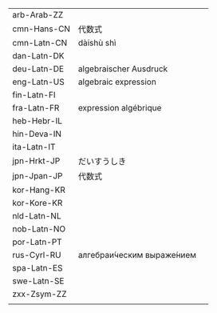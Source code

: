 | | | |
|-|-|-|
| arb-Arab-ZZ |  |  |
| cmn-Hans-CN | 代数式 |  |
| cmn-Latn-CN | dàishù shì |  |
| dan-Latn-DK |  |  |
| deu-Latn-DE | algebraischer Ausdruck |  |
| eng-Latn-US | algebraic expression |  |
| fin-Latn-FI |  |  |
| fra-Latn-FR | expression algébrique |  |
| heb-Hebr-IL |  |  |
| hin-Deva-IN |  |  |
| ita-Latn-IT |  |  |
| jpn-Hrkt-JP | だいすうしき |  |
| jpn-Jpan-JP | 代数式 |  |
| kor-Hang-KR |  |  |
| kor-Kore-KR |  |  |
| nld-Latn-NL |  |  |
| nob-Latn-NO |  |  |
| por-Latn-PT |  |  |
| rus-Cyrl-RU | алгебраи́ческим выраже́нием |  |
| spa-Latn-ES |  |  |
| swe-Latn-SE |  |  |
| zxx-Zsym-ZZ |  |  |
|  |  |  |
